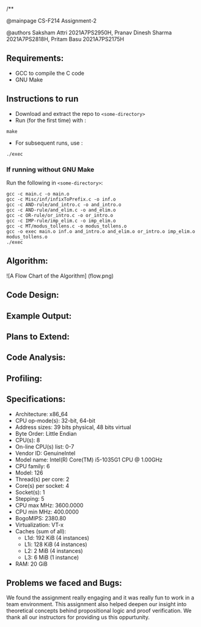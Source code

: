 /**

@mainpage CS-F214 Assignment-2

@authors Saksham Attri 2021A7PS2950H, Pranav Dinesh Sharma 2021A7PS2818H, Pritam Basu 2021A7PS2175H


## Requirements: 
 - GCC to compile the C code
 - GNU Make 

## Instructions to run
* Download and extract the repo to `<some-directory>`
* Run (for the first time) with :
```console
make
```
* For subsequent runs, use :
```console
./exec
```
### If running without GNU Make
Run the following in `<some-directory>`:
```console
gcc -c main.c -o main.o
gcc -c Misc/inf/infixToPrefix.c -o inf.o
gcc -c AND-rule/and_intro.c -o and_intro.o
gcc -c AND-rule/and_elim.c -o and_elim.o
gcc -c OR-rule/or_intro.c -o or_intro.o
gcc -c IMP-rule/imp_elim.c -o imp_elim.o
gcc -c MT/modus_tollens.c -o modus_tollens.o
gcc -o exec main.o inf.o and_intro.o and_elim.o or_intro.o imp_elim.o modus_tollens.o
./exec

```
## Algorithm:
![A Flow Chart of the Algorithm] (flow.png)

## Code Design:

## Example Output:

## Plans to Extend:

## Code Analysis:
 
## Profiling:

## Specifications:
- Architecture:            x86_64
- CPU op-mode(s):          32-bit, 64-bit
- Address sizes:           39 bits physical, 48 bits virtual
- Byte Order:              Little Endian
- CPU(s):                  8
- On-line CPU(s) list:     0-7
- Vendor ID:               GenuineIntel
- Model name:              Intel(R) Core(TM) i5-1035G1 CPU @ 1.00GHz
- CPU family:              6
- Model:                   126
- Thread(s) per core:      2
- Core(s) per socket:      4
- Socket(s):               1
- Stepping:                5
- CPU max MHz:             3600.0000
- CPU min MHz:             400.0000
- BogoMIPS:                2380.80
- Virtualization:          VT-x
- Caches (sum of all):    
  - L1d:                   192 KiB (4 instances)
  - L1i:                   128 KiB (4 instances)
  - L2:                    2 MiB (4 instances)
  - L3:                    6 MiB (1 instance)
- RAM:                     20 GiB

## Problems we faced and Bugs:

We found the assignment really engaging and it was really fun to work in a team environment.
This assignment also helped deepen our insight into theoretical concepts behind propositional logic and proof verification.
We thank all our instructors for providing us this oppurtunity.

